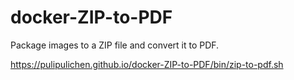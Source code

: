 # docker-ZIP-to-PDF
Package images to a ZIP file and convert it to PDF.

https://pulipulichen.github.io/docker-ZIP-to-PDF/bin/zip-to-pdf.sh